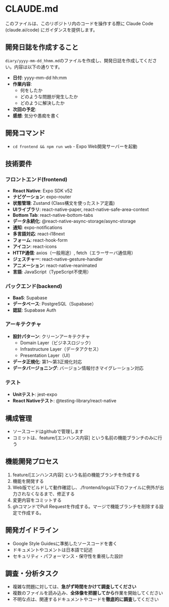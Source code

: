 # CLAUDE.md

このファイルは、このリポジトリ内のコードを操作する際に Claude Code (claude.ai/code) にガイダンスを提供します。

## 開発日誌を作成すること

`diary/yyyy-mm-dd_hhmm.md`のファイルを作成し、開発日誌を作成してください。内容は以下の通りです。

- **日付**: yyyy-mm-dd hh:mm
- **作業内容**:
  - 何をしたか
  - どのような問題が発生したか
  - どのように解決したか
- **次回の予定**:
- **感想**: 気分や愚痴を書く

## 開発コマンド

- `cd frontend && npm run web` - Expo Web開発サーバーを起動

## 技術要件

### フロントエンド(frontend)
- **React Native**: Expo SDK v52
- **ナビゲーション**: expo-router
- **状態管理**: Zustand (Class構文を使ったストア定義)
- **UIライブラリ**: react-native-paper, react-native-safe-area-context
- **Bottom Tab**: react-native-bottom-tabs
- **データ永続化**: @react-native-async-storage/async-storage
- **通知**: expo-notifications
- **多言語対応**: react-i18next
- **フォーム**: react-hook-form
- **アイコン**: react-icons
- **HTTP通信**: axios（一般用途）, fetch（エラーサーバ通信用）
- **ジェスチャー**: react-native-gesture-handler
- **アニメーション**: react-native-reanimated
- **言語**: JavaScript（TypeScript不使用）

### バックエンド(backend)
- **BaaS**: Supabase
- **データベース**: PostgreSQL（Supabase）
- **認証**: Supabase Auth

### アーキテクチャ
- **設計パターン**: クリーンアーキテクチャ
  - Domain Layer（ビジネスロジック）
  - Infrastructure Layer（データアクセス）
  - Presentation Layer（UI）
- **データ正規化**: 第1〜第3正規化対応
- **データバージョニング**: バージョン情報付きマイグレーション対応

### テスト
- **Unitテスト**: jest-expo
- **React Nativeテスト**: @testing-library/react-native

## 構成管理

- ソースコードはgithubで管理します
- コミットは、feature/[エンハンス内容] という名前の機能ブランチのみに行う

## 機能開発プロセス

1. feature/[エンハンス内容] という名前の機能ブランチを作成する
2. 機能を開発する
3. Web版でビルドして動作確認し、./frontend/logs以下のファイルに例外が出力されなくなるまで、修正する
4. 変更内容をコミットする
5. ghコマンドでPull Requestを作成する。マージで機能ブランチを削除する設定で作成する。

## 開発ガイドライン

- Google Style Guidesに準拠したソースコードを書く
- ドキュメントやコメントは日本語で記述
- セキュリティ・パフォーマンス・保守性を重視した設計

## 調査・分析タスク
- 複雑な問題に対しては、**急がず時間をかけて調査してください**
- 複数のファイルを読み込み、**全体像を把握してから**作業を開始してください
- 不明な点は、関連するドキュメントやコードを**徹底的に調査**してください
